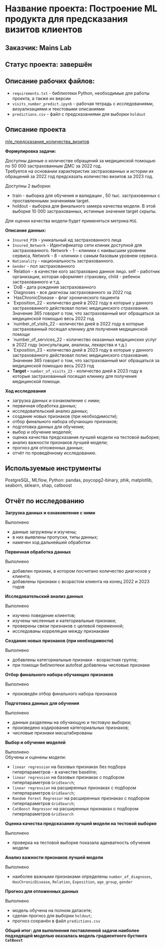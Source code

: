 # Название проекта: Построение ML продукта для предсказания визитов клиентов

## Заказчик: Mains Lab

## Статус проекта: завершён

## Описание рабочих файлов:
- `requirements.txt` - библиотеки Python, необходимые для работы проекта, а также их версии
- `visits_number_predict.ipynb` - рабочая тетрадь с исследованиями, визуализациями и текстовыми описаниями
- `predictions.csv` - файл с предсказаниями для выборки `holdout`

## Описание проекта

[mle_предсказание_количества_визитов](https://incredible-tulip-5c3.notion.site/Machine-learning-engineer-2024-e4c30223002a4eebb33d2cdeb8f81fb1)

**Формулировка задачи:**

Доступны данные о количестве обращений за медицинской помощью по 50 000 застрахованным ДМС за 2022 год.
<br>Требуется на основании характеристик застрахованных и истории их обращений за 2022 год предсказать количество визитов за 2023 год. 

Доступны 2 выборки: 

- train - выборка для обучения и валидации , 50 тыс. застрахованных с проставленными значениями target.
- holdout - выборка для финального замера качества модели. В этой выборке 10 000 застрахованных, истинные значения target скрыты.

Для оценки качества модели будет применяться метрика `MSE`.

**Описание данных:**

- `Insured_PIN` - уникальный ид застрахованного лица
- `Insured_Network` - Идентификатор сети клиник доступной для застрахованного. Network - 1 - клиники с наивысшим уровнем сервиса, Network - 8 - клиники с самым базовым уровнем сервиса.
- `Nationality` - национальность застрахованного.
- `Gender` - пол застрахованного
- `Relation - в качестве кого застраховано данное лицо. self - работник организации, которая оформляет страховку, child - ребенок застрахованного и т.д.
- `DoB - дата рождения застрахованного
- `Diagnoses - все диагнозы застрахованного за 2022 год
- `HasChronicDisease - флаг хронического пациента
- `Exposition_22 - количество дней в 2022 году в которые у данного застрахованного действовал полис медицинского страхования. Значение 365 говорит о том, что застрахованный мог обращаться за медицинской помощью весь 2022 год
- `number_of_visits_22 - количество дней в 2022 году в которые застрахованный посещал клинику для получения медицинской помощи
- `number_of_services_22 - количество оказанных медицинских услуг в 2022 году (консультации, анализы, лекарства и т.д.)
- `Exposition_23 - количество дней в 2023 году в которые у данного застрахованного действовал полис медицинского страхования. Значение 365 говорит о том, что застрахованный мог обращаться за медицинской помощью весь 2023 год
- **Target -** `number_of_visits_23` - количество дней в 2023 году в которые застрахованный посещал клинику для получения медицинской помощи.

**Ход исследования**

- загрузка данных и ознакомление с ними;
- первичная обработка данных;
- исследовательский анализ данных;
- создание новых признаков (при необходимости);
- отбор финального набора обучающих признаков;
- подготовка данных для обучения;
- выбор и обучение моделей;
- оценка качества предсказания лучшей модели на тестовой выборке;
- анализ важности признаков лучшей модели;
- прогноз для отложенных данных;
- отчёт по проведённому исследованию.

## Используемые инструменты

PostgreSQL, MLflow, Python: pandas, psycopg2-binary, phik, matplotlib, seaborn, sklearn, shap, catboost

## Отчёт по исследованию

**Загрузка данных и ознакомление с ними**

Выполнено
- данные загружены и изучены;
- в них выявлены пропуски, типы данных;
- намечен ход дальнейшей обработки

**Первичная обработка данных**

Выполнено
- добавлен признак, в котором посчитано количество диагнозов у клиента;
- добавлены признаки с возрастом клиента на конец 2022 и 2023 годов

**Исследовательский анализ данных**

Выполнено
- изучено поведение клиентов;
- изучены численные и категориальные признаки;
- проверены связи признаков с целевой переменной;
- исследованы корреляции между признаками

**Создание новых признаков (при необходимости)**

Выполнено
- добавлены категориальные признаки - возрастная группа;
- при помощи библиотеки autofeat добавлены числовые признаки

**Отбор финального набора обучающих признаков**

Выполнено
- произведён отбор финального набора признаков

**Подготовка данных для обучения**

Выполнено
- данные разделены на обучающую и тестовую выборки;
- произведено кодирование категориальных признаков;
- числовые признаки масштабированы

**Выбор и обучение моделей**

Выполнено
<br>Обучены и оценены модели:
- `linear regression` на базовых признаках без подбора гиперпараметров - в качестве baseline;
- `linear regression` на базовых признаках с подбором гиперпараметров `GridSearch`;
- `linear regression` на расширенных признаках с подбором гиперпараметров `GridSearch`;
- `Random Forest Regressor` на расширенных признаках с подбором гиперпараметров `GridSearch`;
- `CatBoost Regressor` на расширенных признаках с подбором гиперпараметров `GridSearch`

**Оценка качества предсказания лучшей модели на тестовой выборке**

Выполнено
- проверка на тестовой выборке показала адекватность обучения модели

**Анализ важности признаков лучшей модели**

Выполнено
- наиболее важными признаками определены `number_of_diagnoses`, `HasChronicDisease`, `Relation`, `Exposition`, `age_group`, `gender`

**Прогноз для отложенных данных**

Выполнено
- модель обучена на полном датасете;
- сделан прогноз для выборки `holdout`;
- прогноз сохранён в файл `predictions.csv`

**Общий итог: для выполнения поставленной задачи наиболее подходящей моделью оказалась модель градиентного бустинга `CatBoost`**
